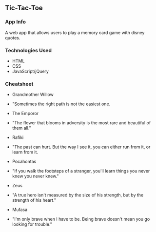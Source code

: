 ## Tic-Tac-Toe

### App Info

A web app that allows users to play a memory card game with disney quotes.


### Technologies Used

- HTML
- CSS
- JavaScript/jQuery



### Cheatsheet


-  Grandmother Willow
 - "Sometimes the right path is not the easiest one.

- The Emporor
- "The flower that blooms in adversity is the most rare and beautiful of them all."

- Rafiki
- "The past can hurt. But the way I see it, you can either run from it, or learn from it.

- Pocahontas
- "If you walk the footsteps of a stranger, you'll learn things you never knew you never knew."

- Zeus
- "A true hero isn't measured by the size of his strength, but by the strength of his heart."

- Mufasa
- "I'm only brave when I have to be. Being brave doesn't mean you go looking for trouble."

